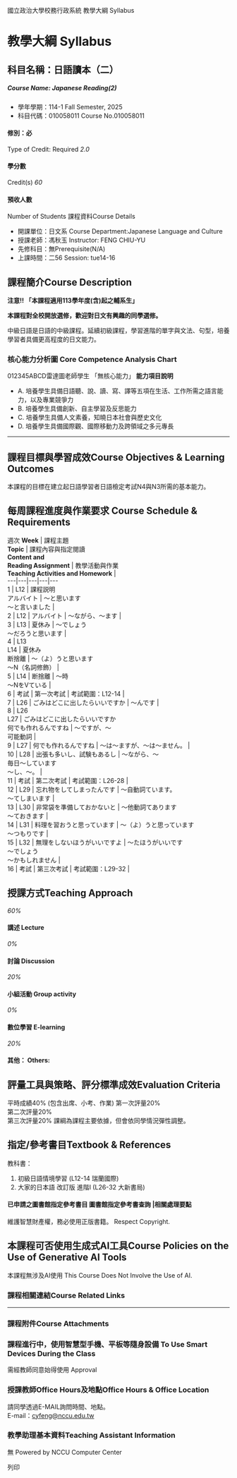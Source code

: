 國立政治大學校務行政系統 教學大綱 Syllabus
# 教學大綱 Syllabus
##  科目名稱：日語讀本（二）
#####  Course Name: Japanese Reading(2)
  * 學年學期：114-1 Fall Semester, 2025 
  * 科目代碼：010058011 Course No.010058011


#### 修別：必
Type of Credit: Required 
_2.0_
#### 學分數
Credit(s)
_60_
#### 預收人數
Number of Students
課程資料Course Details
  * 開課單位：日文系 Course Department:Japanese Language and Culture 
  * 授課老師：馮秋玉 Instructor: FENG CHIU-YU 
  * 先修科目：無Prerequisite(N/A)
  * 上課時間：二56 Session: tue14-16


##  課程簡介Course Description
**注意!! 「本課程適用113學年度(含)起之輔系生」**  
  
**本課程對全校開放選修，歡迎對日文有興趣的同學選修。**  
  
中級日語是日語的中級課程。延續初級課程，學習進階的單字與文法、句型，培養學習者具備更高程度的日文能力。
###  核心能力分析圖 Core Competence Analysis Chart
012345ABCD雷達圖老師學生
「無核心能力」 
**能力項目說明**
  * A. 培養學生具備日語聽、說、讀、寫、譯等五項在生活、工作所需之語言能力，以及專業競爭力
  * B. 培養學生具備創新、自主學習及反思能力
  * C. 培養學生具備人文素養，知曉日本社會與歷史文化
  * D. 培養學生具備國際觀、國際移動力及跨領域之多元專長


* * *
##  課程目標與學習成效Course Objectives & Learning Outcomes 
本課程的目標在建立起日語學習者日語檢定考試N4與N3所需的基本能力。
##  每周課程進度與作業要求 Course Schedule & Requirements
週次 **Week** |  課程主題  
**Topic** |  課程內容與指定閱讀  
**Content and  
Reading Assignment** |  教學活動與作業  
**Teaching Activities and Homework** |   
---|---|---|---|---  
1 |  L12 |  課程説明  
アルバイト |  ～と思います  
～と言いました |   
2 |  L12 |  アルバイト |  ～ながら、～ます |   
3 |  L13 |  夏休み |  ～でしょう  
～だろうと思います |   
4 |  L13  
L14 |  夏休み  
断捨離 |  ～（よ）うと思います  
～N（名詞修飾） |   
5 |  L14 |  断捨離 |  ～時  
～NをVている |   
6 |  考試 |  第一次考試 |  考試範圍：L12-14 |   
7 |  L26 |  ごみはどこに出したらいいですか |  ～んです |   
8 |  L26  
L27 |  ごみはどこに出したらいいですか  
何でも作れるんですね |  ～ですが、～  
可能動詞 |   
9 |  L27 |  何でも作れるんですね |  ～は～ますが、～は～ません。 |   
10 |  L28 |  出張も多いし、試験もあるし |  ～ながら、～  
毎日～しています  
～し、～。 |   
11 |  考試 |  第二次考試 |  考試範圍：L26-28 |   
12 |  L29 |  忘れ物をしてしまったんです |  ～自動詞ています。  
～てしまいます |   
13 |  L30 |  非常袋を準備しておかないと |  ～他動詞てあります  
～ておきます |   
14 |  L31 |  料理を習おうと思っています |  ～（よ）うと思っています  
～つもりです |   
15 |  L32 |  無理をしないほうがいいですよ |  ～たほうがいいです  
～でしょう  
～かもしれません |   
16 |  考試 |  第三次考試 |  考試範圍：L29-32 |   
##  授課方式Teaching Approach
_60%_
####  講述 Lecture
_0%_
####  討論 Discussion
_20%_
####  小組活動 Group activity
_0%_
####  數位學習 E-learning
_20%_
####  其他： Others:
##  評量工具與策略、評分標準成效Evaluation Criteria
平時成績40% (包含出席、小考、作業)
第一次評量20%  
第二次評量20%  
第三次評量20%
課綱為課程主要依據，但會依同學情況彈性調整。
##  指定/參考書目Textbook & References
教科書：  
1. 初級日語情境學習 (L12-14 瑞蘭國際)  
2. 大家的日本語 改訂版 進階Ⅰ (L26-32 大新書局)  

####  已申請之圖書館指定參考書目  圖書館指定參考書查詢 |相關處理要點
維護智慧財產權，務必使用正版書籍。 Respect Copyright.
##  本課程可否使用生成式AI工具Course Policies on the Use of Generative AI Tools
本課程無涉及AI使用 This Course Does Not Involve the Use of AI.
###  課程相關連結Course Related Links
* * *
###  課程附件Course Attachments
###  課程進行中，使用智慧型手機、平板等隨身設備 To Use Smart Devices During the Class
需經教師同意始得使用  Approval
###  授課教師Office Hours及地點Office Hours & Office Location
請同學透過E-MAIL詢問時間、地點。  
E-mail：cyfeng@nccu.edu.tw
###  教學助理基本資料Teaching Assistant Information
無
Powered by NCCU Computer Center
  
列印
